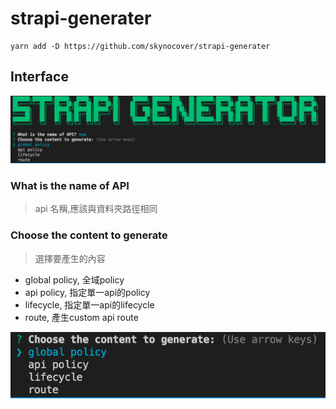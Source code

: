 # strapi-generater

```
yarn add -D https://github.com/skynocover/strapi-generater
```

## Interface

![info](assets/info.png)

### What is the name of API

> api 名稱,應該與資料夾路徑相同

### Choose the content to generate

> 選擇要產生的內容

- global policy, 全域policy
- api policy, 指定單一api的policy
- lifecycle, 指定單一api的lifecycle
- route, 產生custom api route

![content](assets/content.png)

